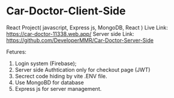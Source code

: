 # Car-Doctor-Client-Side
React Project( javascript, Express js, MongoDB, React )
Live Link: https://car-doctor-11338.web.app/
Server side Link: https://github.com/DeveloperMMR/Car-Doctor-Server-Side


Fetures:
1. Login system (Firebase);
2. Server side Authtication only for checkout page (JWT)
3. Secrect code hiding by vite .ENV file.
4. Use MongoBD for database
5. Express js for server management.
